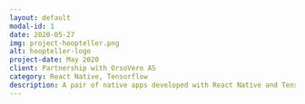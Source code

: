 ```yaml
---
layout: default
modal-id: 1
date: 2020-05-27
img: project-hoopteller.png
alt: hoopteller-logo
project-date: May 2020
client: Partnership with OrsoVero AS
category: React Native, Tensorflow
description: A pair of native apps developed with React Native and Tensorflow Lite to help basketball players keep their own shooting stats while practicing
---
```


